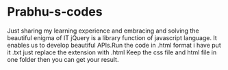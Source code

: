 # Prabhu-s-codes
Just sharing my learning experience and embracing and solving the beautiful enigma of IT 
jQuery is a library function of javascript language. It enables us to develop beautiful APIs.Run the code in .html format i have put it .txt just replace the extension with .html
Keep the css file and html file in one folder then you can get your result.
